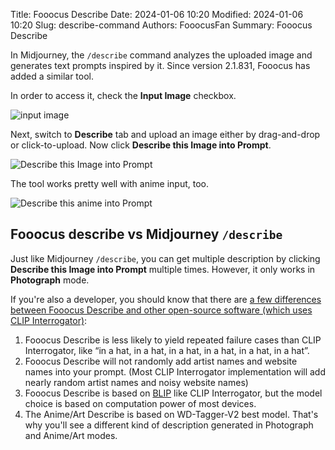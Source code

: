 Title: Fooocus Describe
Date: 2024-01-06 10:20
Modified: 2024-01-06 10:20
Slug: describe-command
Authors: FooocusFan
Summary: Fooocus Describe

In Midjourney, the `/describe` command analyzes the uploaded image and generates text prompts inspired by it. Since version 2.1.831, Fooocus has added a similar tool.

In order to access it, check the **Input Image** checkbox.

![input image](/images/input_image.png)

Next, switch to **Describe** tab and upload an image either by drag-and-drop or click-to-upload. Now click **Describe this Image into Prompt**.

![Describe this Image into Prompt](/images/describe.png)

The tool works pretty well with anime input, too.

![Describe this anime into Prompt](/images/describe_anime.png)

## Fooocus describe vs Midjourney `/describe`

Just like Midjourney `/describe`, you can get multiple description by clicking **Describe this Image into Prompt** multiple times. However, it only works in **Photograph** mode.

If you're also a developer, you should know that there are [a few differences between Fooocus Describe and other open-source software (which uses CLIP Interrogator)](https://github.com/lllyasviel/Fooocus/discussions/1363):

1. Fooocus Describe is less likely to yield repeated failure cases than CLIP Interrogator, like “in a hat, in a hat, in a hat, in a hat, in a hat, in a hat”.
2. Fooocus Describe will not randomly add artist names and website names into your prompt. (Most CLIP Interrogator implementation will add nearly random artist names and noisy website names)
3. Fooocus Describe is based on [BLIP](https://github.com/salesforce/BLIP) like CLIP Interrogator, but the model choice is based on computation power of most devices.
4. The Anime/Art Describe is based on WD-Tagger-V2 best model. That's why you'll see a different kind of description generated in Photograph and Anime/Art modes.